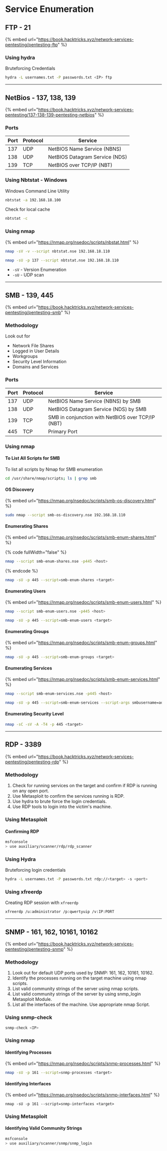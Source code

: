 # Service Enumeration

## FTP - 21

{% embed url="https://book.hacktricks.xyz/network-services-pentesting/pentesting-ftp" %}

### Using hydra

Bruteforcing Credentials

```bash
hydra -L usernames.txt -P passwords.txt <IP> ftp
```

***

## NetBios - 137, 138, 139

{% embed url="https://book.hacktricks.xyz/network-services-pentesting/137-138-139-pentesting-netbios" %}

### Ports

| Port | Protocol | Service                        |
| ---- | -------- | ------------------------------ |
| 137  | UDP      | NetBIOS Name Service (NBNS)    |
| 138  | UDP      | NetBIOS Datagram Service (NDS) |
| 139  | TCP      | NetBIOS over TCP/IP (NBT)      |

### Using Nbtstat - Windows

Windows Command Line Utility

```bash
nbtstat -a 192.168.18.100
```

Check for local cache

```bash
nbtstat -c
```

### Using nmap

{% embed url="https://nmap.org/nsedoc/scripts/nbstat.html" %}

```bash
nmap -sV -v --script nbtstat.nse 192.168.18.110
```

```bash
nmap -sU -p 137 --script nbtstat.nse 192.168.18.110
```

* `-sV` - Version Enumeration
* `-sU` - UDP scan

***

## SMB - 139, 445

{% embed url="https://book.hacktricks.xyz/network-services-pentesting/pentesting-smb" %}

### Methodology

Look out for

* Network File Shares
* Logged in User Details
* Workgroups
* Security Level Information
* Domains and Services

### Ports

| Port | Protocol | Service                                           |
| ---- | -------- | ------------------------------------------------- |
| 137  | UDP      | NetBIOS Name Service (NBNS) by SMB                |
| 138  | UDP      | NetBIOS Datagram Service (NDS) by SMB             |
| 139  | TCP      | SMB in conjunction with NetBIOS over TCP/IP (NBT) |
| 445  | TCP      | Primary Port                                      |

### Using nmap

#### To List All Scripts for SMB

To list all scripts by Nmap for SMB enumeration

```bash
cd /usr/share/nmap/scripts; ls | grep smb 
```

#### OS Discovery

{% embed url="https://nmap.org/nsedoc/scripts/smb-os-discovery.html" %}

```bash
sudo nmap --script smb-os-discovery.nse 192.168.18.110
```

#### Enumerating Shares

{% embed url="https://nmap.org/nsedoc/scripts/smb-enum-shares.html" %}

{% code fullWidth="false" %}
```bash
nmap --script smb-enum-shares.nse -p445 <host>
```
{% endcode %}

```bash
nmap -sU -p 445 --script=smb-enum-shares <target>
```

#### Enumerating Users

{% embed url="https://nmap.org/nsedoc/scripts/smb-enum-users.html" %}

```bash
nmap --script smb-enum-users.nse -p445 <host>
```

```bash
nmap -sU -p 445 --script=smb-enum-users <target>
```

#### Enumerating Groups

{% embed url="https://nmap.org/nsedoc/scripts/smb-enum-groups.html" %}

```bash
nmap -sU -p 445 --script=smb-enum-groups <target>
```

#### Enumerating Services

{% embed url="https://nmap.org/nsedoc/scripts/smb-enum-services.html" %}

```bash
nmap --script smb-enum-services.nse -p445 <host>
```

```bash
nmap -sU -p 445 --script=smb-enum-services --script-args smbusername=administrator,smbpassword=smbserver_77 <target>
```

#### Enumerating Security Level

```bash
nmap -sC -sV -A -T4 -p 445 <target> 
```

***

## RDP - 3389

{% embed url="https://book.hacktricks.xyz/network-services-pentesting/pentesting-rdp" %}

### Methodology

1. Check for running services on the target and confirm if RDP is running on any open port.
2. Use Metasploit to confirm the services running is RDP.
3. Use hydra to brute force the login credentials.
4. Use RDP tools to login into the victim's machine.

### Using Metasploit

#### Confirming RDP

```bash
msfconsole
> use auxiliary/scanner/rdp/rdp_scanner
```

### Using Hydra

Bruteforcing login credentials

```bash
hydra -L usernames.txt -P passwords.txt rdp://<target> -s <port>
```

### Using xfreerdp

Creating RDP session with `xfreerdp`

```bash
xfreerdp /u:administrator /p:qwertyuip /v:IP:PORT
```

***

## SNMP - 161, 162, 10161, 10162

{% embed url="https://book.hacktricks.xyz/network-services-pentesting/pentesting-snmp" %}

### Methodology

1. Look out for default UDP ports used by SNMP: 161, 162, 10161, 10162.
2. Identify the processes running on the target machine using nmap scripts.
3. List valid community strings of the server using nmap scripts.
4. List valid community strings of the server by using snmp\_login Metasploit Module.
5. List all the interfaces of the machine. Use appropriate nmap Script.

### Using snmp-check

```bash
snmp-check <IP>
```

### Using nmap

#### Identifying Processes

{% embed url="https://nmap.org/nsedoc/scripts/snmp-processes.html" %}

```bash
nmap -sU -p 161 --script=snmp-processes <target>
```

#### Identifying Interfaces

{% embed url="https://nmap.org/nsedoc/scripts/snmp-interfaces.html" %}

```
nmap -sU -p 161 --script=snmp-interfaces <target>
```

### Using Metasploit

#### Identifying Valid Community Strings

```bash
msfconsole
> use auxiliary/scanner/snmp/snmp_login
```

